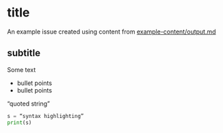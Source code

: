# title

An example issue created using content from [example-content/output.md](https://github.com/peter-evans/create-issue-from-file/blob/main/example-content/output.md)

## subtitle

Some text

- bullet points
- bullet points

“quoted string”

```python
s = “syntax highlighting”
print(s)
```